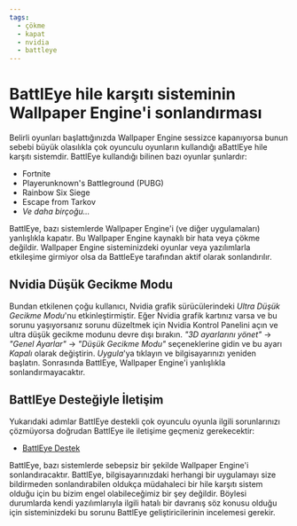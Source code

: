 ```yaml
---
tags:
  - çökme
  - kapat
  - nvidia
  - battleye
---
```


# BattlEye hile karşıtı sisteminin Wallpaper Engine'i sonlandırması
Belirli oyunları başlattığınızda Wallpaper Engine sessizce kapanıyorsa bunun sebebi büyük olasılıkla çok oyunculu oyunların kullandığı aBattlEye hile karşıtı sistemdir. BattlEye kullandığı bilinen bazı oyunlar şunlardır:

* Fortnite
* Playerunknown's Battleground (PUBG)
* Rainbow Six Siege
* Escape from Tarkov
* *Ve daha birçoğu...*

BattlEye, bazı sistemlerde Wallpaper Engine'i (ve diğer uygulamaları) yanlışlıkla kapatır. Bu Wallpaper Engine kaynaklı bir hata veya çökme değildir. Wallpaper Engine sisteminizdeki oyunlar veya yazılımlarla etkileşime girmiyor olsa da BattleEye tarafından aktif olarak sonlandırılır.

## Nvidia Düşük Gecikme Modu
Bundan etkilenen çoğu kullanıcı, Nvidia grafik sürücülerindeki *Ultra Düşük Gecikme Modu*'nu etkinleştirmiştir. Eğer Nvidia grafik kartınız varsa ve bu sorunu yaşıyorsanız sorunu düzeltmek için Nvidia Kontrol Panelini açın ve ultra düşük gecikme modunu devre dışı bırakın. *"3D ayarlarını yönet"* -> *"Genel Ayarlar"* -> *"Düşük Gecikme Modu"* seçeneklerine gidin ve bu ayarı *Kapalı* olarak değiştirin. *Uygula*'ya tıklayın ve bilgisayarınızı yeniden başlatın. Sonrasında BattlEye, Wallpaper Engine'i yanlışlıkla sonlandırmayacaktır.

## BattlEye Desteğiyle İletişim
Yukarıdaki adımlar BattlEye destekli çok oyunculu oyunla ilgili sorunlarınızı çözmüyorsa doğrudan BattlEye ile iletişime geçmeniz gerekecektir:

* [BattlEye Destek](https://www.battleye.com/contact/)

BattlEye, bazı sistemlerde sebepsiz bir şekilde Wallpaper Engine'i sonlandıracaktır. BattlEye, bilgisayarınızdaki herhangi bir uygulamayı size bildirmeden sonlandırabilen oldukça müdahaleci bir hile karşıtı sistem olduğu için bu bizim engel olabileceğimiz bir şey değildir. Böylesi durumlarda kendi yazılımlarıyla ilgili hatalı bir davranış söz konusu olduğu için sisteminizdeki bu sorunu BattlEye geliştiricilerinin incelemesi gerekir.